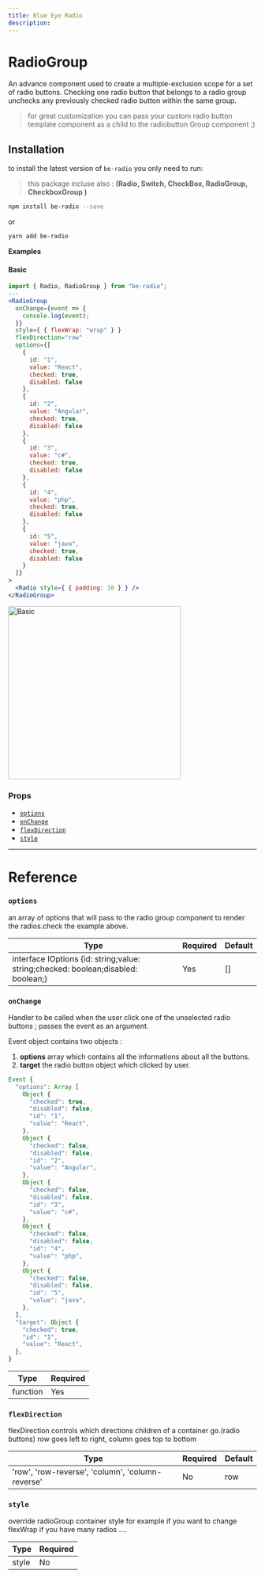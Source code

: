 ```yaml
---
title: Blue Eye Radio
description:
---
```


# RadioGroup

An advance component used to create a multiple-exclusion scope for a set of radio buttons. Checking one radio button that belongs to a radio group unchecks any previously checked radio button within the same group.

> for great customization you can pass your custom radio button template component as a child to the radiobutton Group component ;)

## Installation

to install the latest version of `be-radio` you only need to run:

> this package incluse also : **(Radio, Switch, CheckBox, RadioGroup, CheckboxGroup )**

```bash
npm install be-radio --save
```

or

```bash
yarn add be-radio
```

**Examples**

#### Basic

```jsx
import { Radio, RadioGroup } from "be-radio";
---
<RadioGroup
  onChange={event => {
    console.log(event);
  }}
  style={ { flexWrap: "wrap" } }
  flexDirection="row"
  options={[
    {
      id: "1",
      value: "React",
      checked: true,
      disabled: false
    },
    {
      id: "2",
      value: "Angular",
      checked: true,
      disabled: false
    },
    {
      id: "3",
      value: "c#",
      checked: true,
      disabled: false
    },
    {
      id: "4",
      value: "php",
      checked: true,
      disabled: false
    },
    {
      id: "5",
      value: "java",
      checked: true,
      disabled: false
    }
  ]}
>
  <Radio style={ { padding: 10 } } />
</RadioGroup>
```

<img src="https://i.imgur.com/MbxEO39.jpg" alt="Basic" style="width:350px" />

### Props

- [`options`](radiogroup#options)
- [`onChange`](radiogroup#onchange)
- [`flexDirection`](radiogroup#flexdirection)
- [`style`](radiogroup#style)

---

# Reference

### `options`

an array of options that will pass to the radio group component to render the radios.check the example above.

| Type                                                                              | Required | Default |
| --------------------------------------------------------------------------------- | -------- | ------- |
| interface IOptions {id: string;value: string;checked: boolean;disabled: boolean;} | Yes      | []      |

### `onChange`

Handler to be called when the user click one of the unselected radio buttons ; passes the event as an argument.

Event object contains two objects :

1. **options** array which contains all the informations about all the buttons.
2. **target** the radio button object which clicked by user.

```jsx
Event {
  "options": Array [
    Object {
      "checked": true,
      "disabled": false,
      "id": "1",
      "value": "React",
    },
    Object {
      "checked": false,
      "disabled": false,
      "id": "2",
      "value": "Angular",
    },
    Object {
      "checked": false,
      "disabled": false,
      "id": "3",
      "value": "c#",
    },
    Object {
      "checked": false,
      "disabled": false,
      "id": "4",
      "value": "php",
    },
    Object {
      "checked": false,
      "disabled": false,
      "id": "5",
      "value": "java",
    },
  ],
  "target": Object {
    "checked": true,
    "id": "1",
    "value": "React",
  },
}
```

| Type     | Required |
| -------- | -------- |
| function | Yes      |

### `flexDirection`

flexDirection controls which directions children of a container go.(radio buttons) row goes left to right, column goes top to bottom

| Type                                             | Required | Default |
| ------------------------------------------------ | -------- | ------- |
| 'row', 'row-reverse', 'column', 'column-reverse' | No       | row     |

### `style`

override radioGroup container style for example if you want to change flexWrap if you have many radios ....

| Type  | Required |
| ----- | -------- |
| style | No       |
